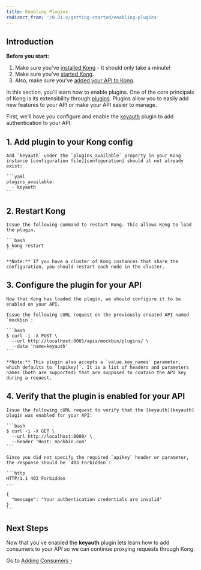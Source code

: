 ```yaml
---
title: Enabling Plugins
redirect_from: '/0.31-x/getting-started/enabling-plugins'
---
```


## Introduction

<div class="alert alert-warning">
  <strong>Before you start:</strong>
  <ol>
    <li>Make sure you've <a href="https://konghq.com/install/">installed Kong</a> - It should only take a minute!</li>
    <li>Make sure you've <a href="/{{page.kong_version}}/getting-started/quickstart">started Kong</a>.</li>
    <li>Also, make sure you've <a href="/{{page.kong_version}}/getting-started/adding-your-api">added your API to Kong</a>.</li>
  </ol>
</div>

In this section, you'll learn how to enable plugins. One of the core principals of Kong is its extensibility through [plugins][plugins]. Plugins allow you to easily add new features to your API or make your API easier to manage.

First, we'll have you configure and enable the [keyauth][keyauth] plugin to add authentication to your API.

## 1. Add plugin to your Kong config

    Add `keyauth` under the `plugins_available` property in your Kong instance [configuration file][configuration] should it not already exist:

    ```yaml
    plugins_available:
      - keyauth
    ```

## 2. Restart Kong

    Issue the following command to restart Kong. This allows Kong to load the plugin.

    ```bash
    $ kong restart
    ```

    **Note:** If you have a cluster of Kong instances that share the configuration, you should restart each node in the cluster.

## 3. Configure the plugin for your API

    Now that Kong has loaded the plugin, we should configure it to be enabled on your API.

    Issue the following cURL request on the previously created API named `mockbin`:

    ```bash
    $ curl -i -X POST \
      --url http://localhost:8001/apis/mockbin/plugins/ \
      --data 'name=keyauth'
    ```

    **Note:** This plugin also accepts a `value.key_names` parameter, which defaults to `[apikey]`. It is a list of headers and parameters names (both are supported) that are supposed to contain the API key during a request.

## 4. Verify that the plugin is enabled for your API

    Issue the following cURL request to verify that the [keyauth][keyauth] plugin was enabled for your API:

    ```bash
    $ curl -i -X GET \
      --url http://localhost:8000/ \
      --header 'Host: mockbin.com'
    ```

    Since you did not specify the required `apikey` header or parameter, the response should be `403 Forbidden`:

    ```http
    HTTP/1.1 403 Forbidden
    ...

    {
      "message": "Your authentication credentials are invalid"
    }
    ```

## Next Steps

Now that you've enabled the **keyauth** plugin lets learn how to add consumers to your API so we can continue proxying requests through Kong.

Go to [Adding Consumers &rsaquo;][adding-consumers]

[cli]: /{{page.kong_version}}/cli
[api]: /{{page.kong_version}}/admin-api
[keyauth]: /plugins/key-authentication
[plugins]: /plugins
[configuration]: /{{page.kong_version}}/configuration
[adding-consumers]: /{{page.kong_version}}/getting-started/adding-consumers
